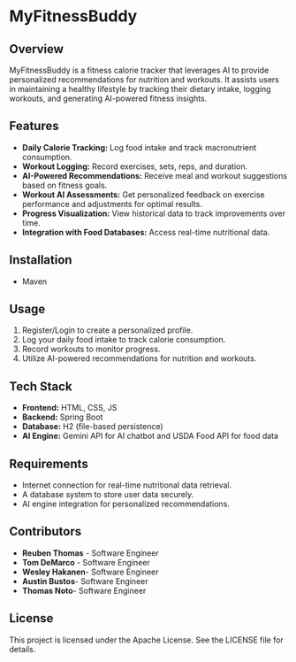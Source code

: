 # MyFitnessBuddy

## Overview
MyFitnessBuddy is a fitness calorie tracker that leverages AI to provide personalized recommendations for nutrition and workouts. It assists users in maintaining a healthy lifestyle by tracking their dietary intake, logging workouts, and generating AI-powered fitness insights.

## Features
- **Daily Calorie Tracking:** Log food intake and track macronutrient consumption.
- **Workout Logging:** Record exercises, sets, reps, and duration.
- **AI-Powered Recommendations:** Receive meal and workout suggestions based on fitness goals.
- **Workout AI Assessments:** Get personalized feedback on exercise performance and adjustments for optimal results.
- **Progress Visualization:** View historical data to track improvements over time.
- **Integration with Food Databases:** Access real-time nutritional data.

## Installation
- Maven

## Usage
1. Register/Login to create a personalized profile.
2. Log your daily food intake to track calorie consumption.
3. Record workouts to monitor progress.
4. Utilize AI-powered recommendations for nutrition and workouts.

## Tech Stack
- **Frontend:** HTML, CSS, JS
- **Backend:** Spring Boot
- **Database:** H2 (file-based persistence)
- **AI Engine:** Gemini API for AI chatbot and USDA Food API for food data

## Requirements
- Internet connection for real-time nutritional data retrieval.
- A database system to store user data securely.
- AI engine integration for personalized recommendations.

## Contributors
- **Reuben Thomas** - Software Engineer
- **Tom DeMarco** - Software Engineer
- **Wesley Hakanen**- Software Engineer
- **Austin Bustos**- Software Engineer
- **Thomas Noto**- Software Engineer

## License
This project is licensed under the Apache License. See the LICENSE file for details.


